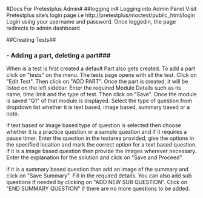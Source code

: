 #Docs For Pretestplus Admin#
##logging in#
Logging into Admin Panel
Visit Pretestplus site’s login page i.e http://pretestplus/moctest/public_html/login
Login using your username and password.
Once loggedin, the page redirects to admin dashboard

##Creating Tests##
### - Adding a part, deleting a part###

When is a test is first created a default Part also gets created. To add a part click on "tests" on the menu. The tests page opens with all the test. Click on "Edit Test". Then click on "ADD PART". Once the part  is created, it will be listed on the left sidebar. Enter the required Module Details such as its name, time limit and the type of test. Then click on "Save". Once the module is saved "Q1" of that module is displayed. Select the type of question from dropdown list whether it is text based, image based, summary based or a note. 

if text based or image  based type of question is selected then choose whether it is a practice question or a sample question and if it requires a pause timer. Enter the question in the textarea provided, give the options in the specified location and mark the correct option for a text based question. if it is a image based question then provide the images wherever necessary. Enter the explanation for the solution and click on "Save and Proceed".

if it is a summary based question than add an image of the summary and click on "Save Summary". Fill in the required details. You can also add sub questions if needed by clicking on "ADD NEW SUB QUESTION". Click on "END SUMMARY QUESTION" if there are no more questions to be added.







